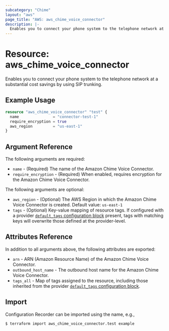 ```yaml
---
subcategory: "Chime"
layout: "aws"
page_title: "AWS: aws_chime_voice_connector"
description: |-
  Enables you to connect your phone system to the telephone network at a substantial cost savings by using SIP trunking.
---
```


# Resource: aws_chime_voice_connector

Enables you to connect your phone system to the telephone network at a substantial cost savings by using SIP trunking.

## Example Usage

```terraform
resource "aws_chime_voice_connector" "test" {
  name               = "connector-test-1"
  require_encryption = true
  aws_region         = "us-east-1"
}
```

## Argument Reference

The following arguments are required:

* `name` - (Required) The name of the Amazon Chime Voice Connector.
* `require_encryption` - (Required) When enabled, requires encryption for the Amazon Chime Voice Connector.

The following arguments are optional:

* `aws_region` - (Optional) The AWS Region in which the Amazon Chime Voice Connector is created. Default value: `us-east-1`
* `tags` - (Optional) Key-value mapping of resource tags. If configured with a provider [`default_tags` configuration block](/docs/providers/aws/index.html#default_tags-configuration-block) present, tags with matching keys will overwrite those defined at the provider-level.

## Attributes Reference

In addition to all arguments above, the following attributes are exported:

* `arn` - ARN (Amazon Resource Name) of the Amazon Chime Voice Connector.
* `outbound_host_name` - The outbound host name for the Amazon Chime Voice Connector.
* `tags_all` - Map of tags assigned to the resource, including those inherited from the provider [`default_tags` configuration block](/docs/providers/aws/index.html#default_tags-configuration-block).

## Import

Configuration Recorder can be imported using the name, e.g.,

```
$ terraform import aws_chime_voice_connector.test example
```
